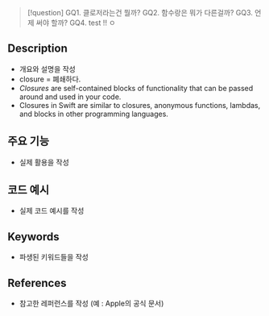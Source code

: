 >[!question]
>GQ1. 클로저라는건 뭘까?
>GQ2. 함수랑은 뭐가 다른걸까?
>GQ3. 언제 써야 할까?
>GQ4. test !! 
>ㅇ



## Description
- 개요와 설명을 작성
- closure = 폐쇄하다. 
- _Closures_ are self-contained blocks of functionality that can be passed around and used in your code. 
- Closures in Swift are similar to closures, anonymous functions, lambdas, and blocks in other programming languages.

## 주요 기능
+ 실제 활용을 작성

## 코드 예시
+ 실제 코드 예시를 작성

## Keywords
+ 파생된 키워드들을 작성

## References
- 참고한 레퍼런스를 작성 (예 : Apple의 공식 문서)
